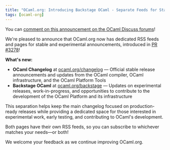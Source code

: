```yaml
---
title: "OCaml.org: Introducing Backstage OCaml - Separate Feeds for Stable and Experimental Features"
tags: [ocaml-org]
---
```


You can [comment on this announcement on the OCaml Discuss forums](https://discuss.ocaml.org/t/ocaml-org-introducing-backstage-ocaml-separate-feeds-for-stable-and-experimental-features/17359)!

We're pleased to announce that OCaml.org now has dedicated RSS feeds and pages for stable and experimental announcements, introduced in [PR #3278](https://github.com/ocaml/ocaml.org/pull/3278)!

**What's new:**

- **OCaml Changelog** at [ocaml.org/changelog](https://ocaml.org/changelog) — Official stable release announcements and updates from the OCaml compiler, OCaml infrastructure, and the OCaml Platform Tools
- **Backstage OCaml** at [ocaml.org/backstage](https://ocaml.org/backstage) — Updates on experimental releases, work-in-progress, and opportunities to contribute to the development of the OCaml Platform and its infrastructure

This separation helps keep the main changelog focused on production-ready releases while providing a dedicated space for those interested in experimental work, early testing, and contributing to OCaml's development.

Both pages have their own RSS feeds, so you can subscribe to whichever matches your needs—or both!

We welcome your feedback as we continue improving OCaml.org.